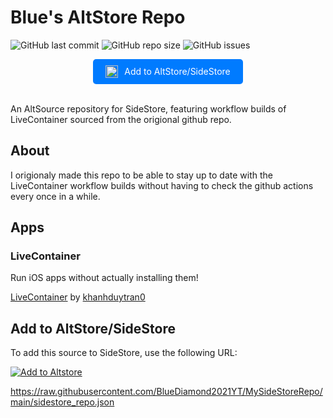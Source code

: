 # Blue's AltStore Repo

![GitHub last commit](https://img.shields.io/github/last-commit/BlueDiamond2021YT/MySideStoreRepo)
![GitHub repo size](https://img.shields.io/github/repo-size/BlueDiamond2021YT/MySideStoreRepo)
![GitHub issues](https://img.shields.io/github/issues/BlueDiamond2021YT/MySideStoreRepo)
<br>
<p align="center">
    <a href="your-link-here" style="text-decoration: none; color: white; background-color: #007bff; padding: 10px 20px; border-radius: 5px; display: inline-flex; align-items: center;">
        <img src="https://raw.githubusercontent.com/BlueDiamond2021YT/MySideStoreRepo/main/resources/SideStoreLogo.png" alt="Add to AltStore/SideStore" width="20" style="margin-right: 10px;"/> 
        Add to AltStore/SideStore
    </a>
</p>
<br>
An AltSource repository for SideStore, featuring workflow builds of LiveContainer sourced from the origional github repo.

## About
I origionaly made this repo to be able to stay up to date with the LiveContainer workflow builds without having to check the github actions every once in a while.


## Apps

### LiveContainer

Run iOS apps without actually installing them!

[LiveContainer](https://github.com/khanhduytran0/LiveContainer) by [khanhduytran0](https://github.com/khanhduytran0)

## Add to AltStore/SideStore

To add this source to SideStore, use the following URL:

[![Add to Altstore](https://i.imgur.com/46qhEAv.png)](altstore://source?url=https://raw.githubusercontent.com/BlueDiamond2021YT/MySideStoreRepo/main/sidestore_repo.json)

https://raw.githubusercontent.com/BlueDiamond2021YT/MySideStoreRepo/main/sidestore_repo.json
